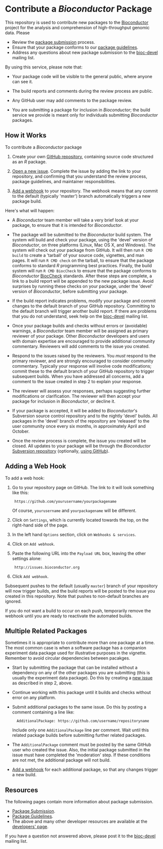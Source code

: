 
# Contribute a _Bioconductor_ Package

This repository is used to contribute new packages to the
[Bioconductor][1] project for the analysis and comprehension of
high-throughput genomic data. Please

- Review the [package submission][7] process.
- Ensure that your package conforms to our [package guidelines][6].
- Address any questions about new package submission to the
  [bioc-devel][9] mailing list.

By using this service, please note that:

* Your package code will be visible to the general public, where
  anyone can see it.

* The build reports and comments during the review process are public.

* Any GitHub user may add comments to the package review.

* You are submitting a package for inclusion in _Bioconductor_; the
  build service we provide is meant only for individuals submitting
  _Bioconductor_ packages.

## How it Works

To contribute a _Bioconductor_ package

1. Create your own [GitHub repository][2], containing source code
   structured as an _R_ package.

2. [Open a new issue][5]. Complete the issue by adding the link to
   your repository, and confirming that you understand the review
   process, package guidelines, and maintainer responsibilities.

3. [Add a webhook][3] to your repository. The webhook means that any
   commit to the default (typically 'master') branch automatically
   triggers a new package build.

Here's what will happen:

* A _Bioconductor_ team member will take a very brief look at your
  package, to ensure that it is intended for _Bioconductor_.

* The package will be submitted to the _Bioconductor_ build
  system. The system will build and check your package, using the
  'devel' version of _Bioconductor_, on three platforms (Linux, Mac OS
  X, and Windows). The system will check out your package from
  GitHub. It will then run `R CMD build` to create a 'tarball' of your
  source code, vignettes, and man pages. It will run `R CMD check` on
  the tarball, to ensure that the package conforms to standard _R_
  programming best practices. Finally, the build system will run `R
  CMD BiocCheck` to ensure that the package conforms to _Bioconductor_
  [BiocCheck][4] standards. After these steps are complete, a link to
  a build report will be appended to the new package issue. Avoid
  surprises by running these checks on your package, under the 'devel'
  version of _Bioconductor_, before submitting your package.

* If the build report indicates problems, modify your package and
  commit changes to the default branch of your GitHub
  repository. Committing to the default branch will trigger another
  build report. If there are problems that you do not understand, seek
  help on the [bioc-devel][9] mailing list.

* Once your package builds and checks without errors or (avoidable)
  warnings, a _Bioconductor_ team member will be assigned as primary
  reviewer of your package.  Other _Bioconductor_ developers and users
  with domain expertise are encouraged to provide additional community
  commentary.  Reviewers will add comments to the issue you created.

* Respond to the issues raised by the reviewers. You _must_ respond to
  the primary reviewer, and are strongly encouraged to consider
  community commentary. Typically your response will involve code
  modifications; commit these to the default branch of your GitHub
  repository to trigger subsequent builds. When you have addressed all
  concerns, add a comment to the issue created in step 2 to explain
  your response.

* The reviewer will assess your responses, perhaps suggesting further
  modifications or clarification. The reviewer will then accept your
  package for inclusion in _Bioconductor_, or decline it.

* If your package is accepted, it will be added to _Bioconductor_'s
  Subversion source control repository and to the nightly 'devel'
  builds. All packages in the 'devel' branch of the repository are
  'released' to the user community once every six months, in
  approximately April and October.

* Once the review process is complete, the issue you created will be
  closed. All updates to your package will be through the
  _Bioconductor_ [Subversion repository][10] (optionally,
  [using GitHub][11]).

## Adding a Web Hook

To add a web hook:

1. Go to your repository page on GitHub. The link to it will look
   something like this:

        https://github.com/yourusername/yourpackagename

   Of course, `yourusername` and `yourpackagename` will be different.

2. Click on `Settings`, which is currently located towards the top, on
   the right-hand side of the page.

3. In the left hand `Options` section, click on `Webhooks & services`.

4. Click on `Add webhook`.

5. Paste the following URL into the `Payload URL` box, leaving the
   other settings alone:

        http://issues.bioconductor.org

6. Click `Add webhook`.

Subsequent pushes to the default (usually `master`) branch of your
repository will now trigger builds, and the build reports will be
posted to the issue you created in this repository.  Note that pushes
to non-default branches are ignored.

If you do not want a build to occur on each push, temporarily remove the
webhook until you are ready to reactivate the automated builds.

## Multiple Related Packages

Sometimes it is appropriate to contribute more than one package at a
time. The most common case is when a software package has a companion
experiment data package used for illustrative purposes in the
vignette. Remember to avoid circular dependencies between pacakges.

* Start by submitting the package that can be installed without a
  dependency on any of the other packages you are submitting (this is
  usually the experiment data package). Do this by creating a
  [new issue][5] as described in step 2, above.

* Continue working with this package until it builds and checks
  without error on any platform.

* Submit additional packages to the same issue. Do this by posting a
  comment containing a line like:

        AdditionalPackage: https://github.com/username/repositoryname

  Include only one `AdditionalPackage` line per comment.  Wait until
  this related package builds before submitting further related
  packages.

* The `AdditionalPackage` comment must be posted by the same GitHub
  user who created the issue. Also, the initial package submitted in
  the issue must have completed the 'moderation' step. If these
  conditions are not met, the additional package will not build.

* [Add a webhook][3] for each additional package, so that any changes
  trigger a new build.

## Resources

The following pages contain more information about package submission.

* [Package Submission][7].
* [Package Guidelines][6].
* The above and many other developer resources are available at the
  [developers' page][8].

If you have a question not answered above, please post it to the
[bioc-devel][9] mailing list.

[1]: https://bioconductor.org
[2]: https://help.github.com/articles/create-a-repo/
[3]: #adding-a-web-hook
[4]: https://bioconductor.org/packages/devel/bioc/html/BiocCheck.html
[5]: ../../issues/new
[6]: https://bioconductor.org/developers/package-guidelines/
[7]: https://bioconductor.org/developers/package-submission/
[8]: https://bioconductor.org/developers/
[9]: https://stat.ethz.ch/mailman/listinfo/bioc-devel
[10]: http://bioconductor.org/developers/how-to/source-control/
[11]: http://bioconductor.org/developers/how-to/git-mirrors/
